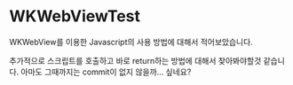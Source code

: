 # WKWebViewTest
WKWebView를 이용한 Javascript의 사용 방법에 대해서 적어보았습니다.

추가적으로 스크립트를 호출하고 바로 return하는 방법에 대해서 찾아봐야할것 같습니다.
아마도 그때까지는 commit이 없지 않을까... 싶네요?
